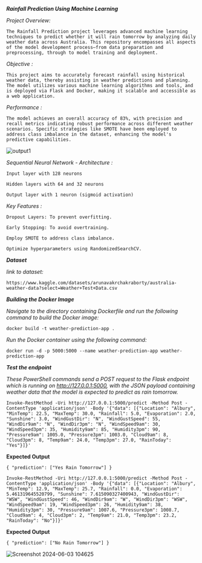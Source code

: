 ***Rainfall Prediction Using Machine Learning***

*Project Overview:*

`The Rainfall Prediction project leverages advanced machine learning techniques to predict whether it will rain tomorrow by analyzing daily weather data across Australia. This repository encompasses all aspects of the model development process—from data preparation and preprocessing, through to model training and deployment.`

*Objective :*

`This project aims to accurately forecast rainfall using historical weather data, thereby assisting in weather predictions and planning. The model utilizes various machine learning algorithms and tools, and is deployed via Flask and Docker, making it scalable and accessible as a web application.`

*Performance :*

`The model achieves an overall accuracy of 83%, with precision and recall metrics indicating robust performance across different weather scenarios. Specific strategies like SMOTE have been employed to address class imbalance in the dataset, enhancing the model's predictive capabilities.`

![output1](https://github.com/user-attachments/assets/d3aa5d46-d029-4f8d-ae08-74e9e0d91d0d)


*Sequential Neural Network - Architecture :*

`Input layer with 128 neurons`

`Hidden layers with 64 and 32 neurons`

`Output layer with 1 neuron (sigmoid activation)`

*Key Features :*

`Dropout Layers: To prevent overfitting.`

`Early Stopping: To avoid overtraining.`

`Employ SMOTE to address class imbalance.`

`Optimize hyperparameters using RandomizedSearchCV.`

***Dataset***

*link to dataset:*

`https://www.kaggle.com/datasets/arunavakrchakraborty/australia-weather-data?select=Weather+Test+Data.csv`


***Building the Docker Image***

*Navigate to the directory containing Dockerfile and run the following command to build the Docker image:*

`docker build -t weather-prediction-app .`

*Run the Docker container using the following command:*

`docker run -d -p 5000:5000 --name weather-prediction-app weather-prediction-app
`


***Test the endpoint***

*These PowerShell commands send a POST request to the Flask endpoint which is running on http://127.0.0.1:5000, with the JSON payload containing weather data that the model is expected to predict as rain tomorrow.*




`Invoke-RestMethod -Uri http://127.0.0.1:5000/predict -Method Post -ContentType 'application/json' -Body '{"data": [{"Location": "Albury", "MinTemp": 22.5, "MaxTemp": 30.0, "Rainfall": 5.0, "Evaporation": 2.0, "Sunshine": 3.0, "WindGustDir": "N", "WindGustSpeed": 55, "WindDir9am": "N", "WindDir3pm": "N", "WindSpeed9am": 30, "WindSpeed3pm": 35, "Humidity9am": 85, "Humidity3pm": 90, "Pressure9am": 1005.0, "Pressure3pm": 1003.0, "Cloud9am": 8, "Cloud3pm": 8, "Temp9am": 24.0, "Temp3pm": 27.0, "RainToday": "Yes"}]}'
`

**Expected Output**

`{
  "prediction": ["Yes Rain Tomorrow"]
}`



`Invoke-RestMethod -Uri http://127.0.0.1:5000/predict -Method Post -ContentType 'application/json' -Body '{"data": [{"Location": "Albury", "MinTemp": 12.9, "MaxTemp": 25.7, "Rainfall": 0.0, "Evaporation": 5.461319645520799, "Sunshine": 7.615090327400943, "WindGustDir": "WSW", "WindGustSpeed": 46, "WindDir9am": "W", "WindDir3pm": "WSW", "WindSpeed9am": 19, "WindSpeed3pm": 26, "Humidity9am": 38, "Humidity3pm": 30, "Pressure9am": 1007.6, "Pressure3pm": 1008.7, "Cloud9am": 4, "Cloud3pm": 2, "Temp9am": 21.0, "Temp3pm": 23.2, "RainToday": "No"}]}'
`

**Expected Output**

`{
  "prediction": ["No Rain Tomorrow"]
}`

![Screenshot 2024-06-03 104625](https://github.com/user-attachments/assets/15357323-178a-4404-aebf-ca8a97e21363)
